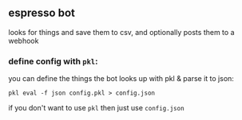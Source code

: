 ## espresso bot

looks for things and save them to csv, and optionally posts them to a webhook

### define config with `pkl`:

you can define the things the bot looks up with pkl & parse it to json:

`pkl eval -f json config.pkl > config.json`

if you don't want to use `pkl` then just use `config.json`

